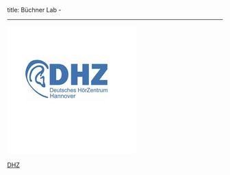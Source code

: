 title: Büchner Lab - 
***

![DHZ](buechner/DHZ.png) 



[DHZ](http://www.hoerzentrum-hannover.de/index.php?id=1)
